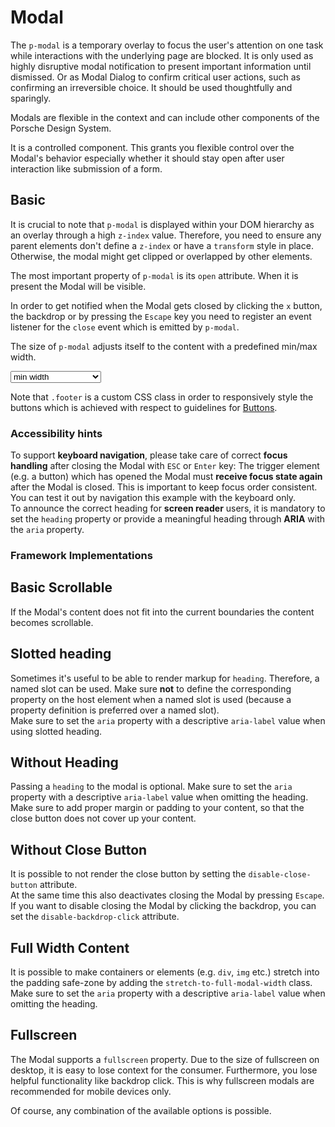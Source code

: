 # Modal

The `p-modal` is a temporary overlay to focus the user's attention on one task while interactions with the underlying page are blocked. It is only used as highly disruptive modal notification to present important information until dismissed. Or as Modal Dialog to confirm critical user actions, such as confirming an irreversible choice. It should be used thoughtfully and sparingly.

Modals are flexible in the context and can include other components of the Porsche Design System.

It is a controlled component.
This grants you flexible control over the Modal's behavior especially whether it should stay open after user interaction like submission of a form.

<TableOfContents></TableOfContents>

## Basic

It is crucial to note that `p-modal` is displayed within your DOM hierarchy as an overlay through a high `z-index` value. 
Therefore, you need to ensure any parent elements don't define a `z-index` or have a `transform` style in place. 
Otherwise, the modal might get clipped or overlapped by other elements.

The most important property of `p-modal` is its `open` attribute.  When it is present the Modal will be visible.
  
In order to get notified when the Modal gets closed by clicking the `x` button, the backdrop or by pressing the `Escape` key you need to register an event listener for the `close` event which is emitted by `p-modal`.

The size of `p-modal` adjusts itself to the content with a predefined min/max width.

<Playground :markup="basic">
  <select v-model="width">
    <option disabled>Select a modal width</option>
    <option value="minWidth">min width</option>
    <option value="maxWidth">max width</option>
  </select>
</Playground>

Note that `.footer` is a custom CSS class in order to responsively style the buttons which is achieved with respect to guidelines for [Buttons](components/button/usage).

### <A11yIcon></A11yIcon> Accessibility hints
To support **keyboard navigation**, please take care of correct **focus handling** after closing the Modal with `ESC` or `Enter` key:
The trigger element (e.g. a button) which has opened the Modal must **receive focus state again** after the Modal is closed. This is important to keep focus order consistent.
You can test it out by navigation this example with the keyboard only.    
To announce the correct heading for **screen reader** users, it is mandatory to set the `heading` property or provide a meaningful heading through **ARIA** with the `aria` property.  

### Framework Implementations

<Playground :frameworkMarkup="frameworks"></Playground>

## Basic Scrollable

If the Modal's content does not fit into the current boundaries the content becomes scrollable.

<Playground :markup="scrollable"></Playground>

## Slotted heading

Sometimes it's useful to be able to render markup for `heading`. Therefore, a named slot can be used. Make sure **not** to define
the corresponding property on the host element when a named slot is used (because a property definition is preferred over a named slot).  
Make sure to set the `aria` property with a descriptive `aria-label` value when using slotted heading.  

<Playground :markup="slottedHeading"></Playground>

## Without Heading

Passing a `heading` to the modal is optional.
Make sure to set the `aria` property with a descriptive `aria-label` value when omitting the heading.
Make sure to add proper margin or padding to your content, so that the close button does not cover up your content.

<Playground :markup="withoutHeading"></Playground>

## Without Close Button

It is possible to not render the close button by setting the `disable-close-button` attribute.  
At the same time this also deactivates closing the Modal by pressing `Escape`.  
If you want to disable closing the Modal by clicking the backdrop, you can set the `disable-backdrop-click` attribute.

<Playground :markup="withoutCloseButton"></Playground>

## Full Width Content

It is possible to make containers or elements (e.g. `div`, `img` etc.) stretch into the padding safe-zone by adding the `stretch-to-full-modal-width` class.
Make sure to set the `aria` property with a descriptive `aria-label` value when omitting the heading.  

<Playground :markup="fullWidthContent"></Playground>

## Fullscreen

The Modal supports a `fullscreen` property.
Due to the size of fullscreen on desktop, it is easy to lose context for the consumer. 
Furthermore, you lose helpful functionality like backdrop click. This is why fullscreen modals are recommended for mobile devices only.

<Playground :markup="fullscreen"></Playground>

Of course, any combination of the available options is possible.

<script lang="ts">
import Vue from 'vue';
import Component from 'vue-class-component';

@Component
export default class Code extends Vue {
  modals = [];
  width = 'minWidth';

  frameworks = {
    'vanilla-js': `modal.addEventListener('close', () => {
  modal.open = false;
});`,
    angular: `import { Component } from '@angular/core';

@Component({
  selector: 'modal-page',
  template: \`<p-modal [open]="isModalOpen" (close)="handleModalClose($event)">...</p-modal>\`,
})
export class ModalPage {
  isModalOpen = false;

  handleModalClose(e: CustomEvent<void>) {
    this.isModalOpen = false;
  }
}`,
    react: `import { useCallback, useState } from 'react';
import { PModal } from '@porsche-design-system/components-react';

const ModalPage = (): JSX.Element => {
  const [isModalOpen, setIsModalOpen] = useState<boolean>(false);
  const handleModalClose = useCallback(() => {
    setIsModalOpen(false);
  }, []);

  return <PModal open={isModalOpen} onClose={handleModalClose}>...</PModal>
}`,
  };

  mounted() {
    this.registerEvents();
    
    /* workaround for iOS 13.x masking modal within example */
    document.querySelectorAll('.example').forEach(el => el.style.overflow = 'visible');

    /* workaround for iOS 13.x not respecting flex-wrap: wrap; correctly */ 
    /* timeout is needed for component to render */
    setTimeout(() => {
      document.getElementById('modal-scrollable').shadowRoot.querySelector('.root').style.alignSelf = 'start'
    }, 1000);
  }

  updated() {
    /* event handling is registered again on every update since markup is changing and references are lost */
    this.registerEvents();
  }

  registerEvents() {
    this.modals = Array.from(document.querySelectorAll('p-modal'));
    
    const buttonsOpen = Array.from(document.querySelectorAll('.playground .demo > p-button'));
    buttonsOpen.forEach((btn, index) => btn.addEventListener('click', () => this.openModal(index)));
    
    this.modals.forEach((modal, index) => {
      modal.addEventListener('close', () => this.closeModal(index));
      const buttons = Array.from(modal.querySelectorAll('p-button'));
      buttons.forEach((btn) => btn.addEventListener('click', () => this.closeModal(index)));
    });
  }


  get basic() {
    const content = this.width === 'maxWidth' ? '<div style="max-width: 100%; width: 100vw; height: 500px"><p-text>Some Content in responsive max width</p-text></div>' : '<p-text>Some Content</p-text>';
    
    return `<p-button type="button" aria="{ 'aria-haspopup': 'dialog' }">Open Modal</p-button>
<p-modal heading="Some Heading" open="false">
  ${content}
  <p-button-group class="footer">
    <p-button>Save</p-button>
    <p-button type="button" variant="tertiary" icon="close">Close</p-button>
  </p-button-group>
</p-modal>`;}
  
  scrollable =
    `<p-button type="button" aria="{ 'aria-haspopup': 'dialog' }">Open Modal</p-button>
<p-modal id="modal-scrollable" heading="Some Heading" open="false">
  <p-text>Some Content</p-text>
  <div style="height: 40vh;"></div>
  <p-text>More Content</p-text>
  <div style="height: 40vh;"></div>
  <p-text>Even More Content</p-text>
  <p-button-group class="footer">
    <p-button>Save</p-button>
    <p-button type="button" variant="tertiary" icon="close">Close</p-button>
  </p-button-group>
</p-modal>`;

  slottedHeading = 
    `<p-button type="button" aria="{ 'aria-haspopup': 'dialog' }">Open Modal</p-button>
<p-modal open="false" aria="{ 'aria-label': 'Some Heading' }">
  <header slot="heading">
    <p-text tag="div" role="doc-subtitle">Some subtitle</p-text>
    <p-headline tag="h2">Some Heading</p-headline>        
  </header>
  <p-text>Some Content</p-text>
</p-modal>`;

  withoutHeading =
    `<p-button type="button" aria="{ 'aria-haspopup': 'dialog' }">Open Modal</p-button>
<p-modal open="false" aria="{ 'aria-label': 'Some Heading' }">
  <p-text>Some Content</p-text>
</p-modal>`;

  withoutCloseButton =
    `<p-button type="button" aria="{ 'aria-haspopup': 'dialog' }">Open Modal</p-button>
<p-modal heading="Some Heading" disable-close-button open="false">
  <p-text>Some Content</p-text>
</p-modal>`;

  fullWidthContent =
    `<p-button type="button" aria="{ 'aria-haspopup': 'dialog' }">Open Modal</p-button>
<p-modal open="false" aria="{ 'aria-label': 'Some Heading' }">
  <div class="stretch-to-full-modal-width">
    <div style="width: 100%; height: 200px; background-color: lightskyblue;"></div>
  </div>
  <p-text>Some Content</p-text>
</p-modal>`;

  fullscreen =
    `<p-button type="button" aria="{ 'aria-haspopup': 'dialog' }">Open Modal</p-button>
<p-modal heading="Some Heading" open="false" fullscreen="{ base: true, s: false }">
  <p-flex direction="column" class="fullscreen-container">
    <p-flex-item grow="1">
      <p-text>Some Content</p-text>
    </p-flex-item>
    <p-button-group class="footer">
      <p-button>Save</p-button>
      <p-button type="button" variant="tertiary" icon="close">Close</p-button>
    </p-button-group>
  </p-flex>
</p-modal>`;

  openModal(index: number): void {
    this.modals[index].open = true;
  }
  
  closeModal(index: number): void {
    this.modals[index].open = false;
  }
}
</script>

<style scoped lang="scss">
  @import '~@porsche-design-system/utilities/scss';

  
  ::v-deep .footer {  
    padding: p-px-to-rem(32px) 0 0;
  }
  ::v-deep .fullscreen-container {
    flex: 1;
  }
</style>
